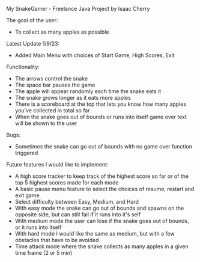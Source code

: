 My SnakeGamer - Freelance Java Project
by Isaac Cherry

The goal of the user:
- To collect as many apples as possible

Latest Update 1/9/23:
- Added Main Menu with choices of Start Game, High Scores, Exit

Functionality:
- The arrows control the snake
- The space bar pauses the game
- The apple will appear randomly each time the snake eats it
- The snake grows longer as it eats more apples
- There is a scoreboard at the top that lets you know how many apples you've collected in total so far
- When the snake goes out of bounds or runs into itself game over text will be shown to the user

Bugs:
- Sometimes the snake can go out of bounds with no game over function triggered

Future features I would like to implement:
- A high score tracker to keep track of the highest score so far or of the top 5 highest scores made for each mode
- A basic pause menu feature to select the choices of resume, restart and exit game
- Select difficulty between Easy, Medium, and Hard
- With easy mode the snake can go out of bounds and spawns on the opposite side, but can still fail if it runs into it's self
- With medium mode the user can lose if the snake goes out of bounds, or it runs into itself
- With hard mode I would like the same as medium, but with a few obstacles that have to be avoided
- Time attack mode where the snake collects as many apples in a given time frame (2 or 5 min)
